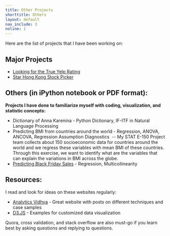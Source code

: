 ```yaml
---
title: Other Projects
shorttitle: Others
layout: default
nav_include: 3
noline: 1
---
```


Here are the list of projects that I have been working on:

## Major Projects
 
- [Looking for the True Yelp Rating](YelpReview.html) 
- [Star Hong Kong Stock Picker](starstockpicker.html)
 
 
## Others (in iPython notebook or PDF format):
 
**Projects I have done to familiarize myself with coding, visualization, and statistic concepts:**
- Dictionary of Anna Karenina - Python Dictionary, IF-ITF in Natural Language Processing
- Predicting BMI from countries around the world - Regression, ANOVA, ANCOVA, Regression Assumption Diagnostics
  -- My STAT E-150 Project team collects about 150 socioeconomic data for countries around the world and we regress these variables with mean BMI of these countries. Through this exercise, we want to identify what are the variables that can explain the variations in BMI across the globe. 
- [Predicting Black Friday Sales](/sideproj/BlackFridayRegressionModel.ipynb) - Regression, Multicollinearity
 
 
## Resources:
I read and look for ideas on these websites regularly:
 
- [Analytics Vidhya](https://www.analyticsvidhya.com/) - Great website with posts on different techniques and case samples
- [D3.JS](https://github.com/d3/d3/wiki/Gallery) - Examples for customized data visualization 
 
 Quora, cross validation, and stack overflow are also must-go if you learn best by asking questions and replying to questions. 
